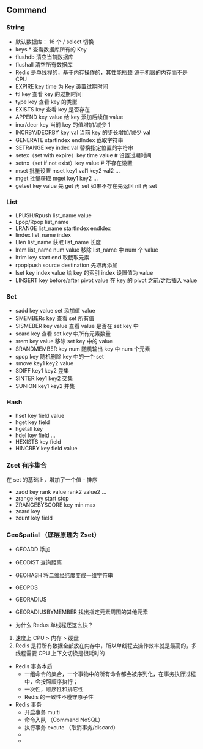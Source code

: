 ## Command

### String

- 默认数据库： 16 个 / select 切换
- keys \* 查看数据库所有的 Key
- flushdb 清空当前数据库
- flushall 清空所有数据库
- Redis 是单线程的，基于内存操作的，其性能瓶颈 源于机器的内存而不是 CPU
- EXPIRE key time 为 Key 设置过期时间
- ttl key 查看 key 的过期时间
- type key 查看 key 的类型
- EXISTS key 查看 key 是否存在
- APPEND key value 给 key 添加后续值 value
- incr/decr key 当前 key 的值增加/减少 1
- INCRBY/DECRBY key val 当前 key 的步长增加/减少 val
- GENERATE startIndex endIndex 截取字符串
- SETRANGE key index val 替换指定位置的字符串
- setex（set with expire）key time value # 设置过期时间
- setnx（set if not exist）key value # 不存在设置
- mset 批量设置 mset key1 val1 key2 val2 ...
- mget 批量获取 mget key1 key2 ...
- getset key value 先 get 再 set 如果不存在先返回 nil 再 set

### List

- LPUSH/Rpush list_name value
- Lpop/Rpop list_name
- LRANGE list_name startIndex endIdex
- lindex list_name index
- Llen list_name 获取 list_name 长度
- lrem list_name num value 移除 list_name 中 num 个 value
- ltrim key start end 取截取元素
- rpoplpush source destination 先取再添加
- lset key index value 给 key 的索引 index 设置值为 value
- LINSERT key before/after pivot value 在 key 的 pivot 之前/之后插入 value

### Set

- sadd key value set 添加值 value
- SMEMBERs key 查看 set 所有值
- SISMEBER key value 查看 value 是否在 set key 中
- scard key 查看 set key 中所有元素数量
- srem key value 移除 set key 中的 value
- SRANDMEMBER key num 随机输出 key 中 num 个元素
- spop key 随机删除 key 中的一个 set
- smove key1 key2 value
- SDIFF key1 key2 差集
- SINTER key1 key2 交集
- SUNION key1 key2 并集

### Hash

- hset key field value
- hget key field
- hgetall key
- hdel key field ...
- HEXISTS key field
- HINCRBY key field value

### Zset 有序集合

在 set 的基础上，增加了一个值 - 排序

- zadd key rank value rank2 value2 ...
- zrange key start stop
- ZRANGEBYSCORE key min max
- zcard key
- zount key field

### GeoSpatial （底层原理为 Zset）

- GEOADD 添加
- GEODIST 查询距离
- GEOHASH 将二维经纬度变成一维字符串
- GEOPOS
- GEORADIUS
- GEORADIUSBYMEMBER 找出指定元素周围的其他元素

- 为什么 Redus 单线程还这么快？

1. 速度上 CPU > 内存 > 硬盘
2. Redis 是将所有数据全部放在内存中，所以单线程去操作效率就是最高的，多线程需要 CPU 上下文切换是很耗时的

- Redis 事务本质
  - 一组命令的集合，一个事物中的所有命令都会被序列化，在事务执行过程中，会按照顺序执行；
  - 一次性，顺序性和排它性
  - Redis 的一致性不遵守原子性
- Redis 事务
  - 开启事务 multi
  - 命令入队 （Command NoSQL）
  - 执行事务 excute （取消事务/discard）
  -
  - 